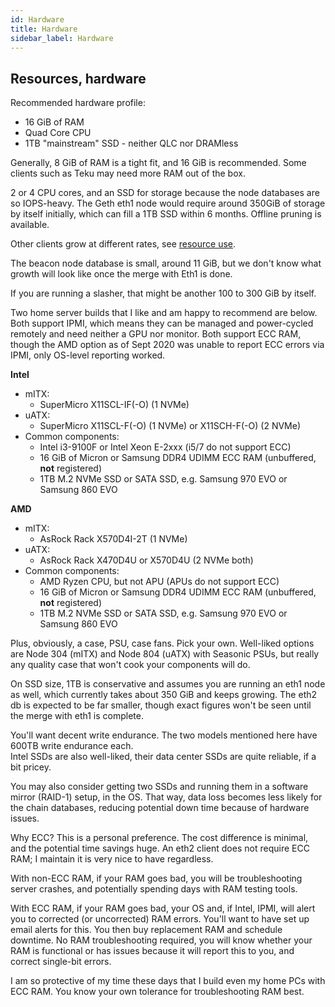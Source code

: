```yaml
---
id: Hardware
title: Hardware
sidebar_label: Hardware
---
```


## Resources, hardware


Recommended hardware profile:
* 16 GiB of RAM
* Quad Core CPU
* 1TB "mainstream" SSD - neither QLC nor DRAMless


Generally, 8 GiB of RAM is a tight fit, and 16 GiB is recommended. Some clients
such as Teku may need more RAM out of the box.

2 or 4 CPU cores, and an SSD for storage because the node databases
are so IOPS-heavy. The Geth eth1 node would require around 350GiB of storage by
itself initially, which can fill a 1TB SSD within 6 months. Offline pruning is available.

Other clients grow at different rates, see [resource use](../Usage/ResourceUsage.md).

The beacon node database is small, around 11 GiB, but we don't know what growth will
look like once the merge with Eth1 is done.

If you are running a slasher, that might be another 100 to 300 GiB by itself.

Two home server builds that I like and am happy to recommend are below. Both support
IPMI, which means they can be managed and power-cycled remotely and need neither
a GPU nor monitor. Both support ECC RAM, though the AMD option as of Sept 2020
was unable to report ECC errors via IPMI, only OS-level reporting worked.

**Intel**

* mITX: 
  * SuperMicro X11SCL-IF(-O) (1 NVMe)
* uATX:
  * SuperMicro X11SCL-F(-O) (1 NVMe) or X11SCH-F(-O) (2 NVMe)
* Common components:
  * Intel i3-9100F or Intel Xeon E-2xxx (i5/7 do not support ECC)
  * 16 GiB of Micron or Samsung DDR4 UDIMM ECC RAM (unbuffered, **not** registered)
  * 1TB M.2 NVMe SSD or SATA SSD, e.g. Samsung 970 EVO or Samsung 860 EVO

**AMD**

* mITX:
  * AsRock Rack X570D4I-2T (1 NVMe)
* uATX:
  * AsRock Rack X470D4U or X570D4U (2 NVMe both)
* Common components:
  * AMD Ryzen CPU, but not APU (APUs do not support ECC)
  * 16 GiB of Micron or Samsung DDR4 UDIMM ECC RAM (unbuffered, **not** registered)
  * 1TB M.2 NVMe SSD or SATA SSD, e.g. Samsung 970 EVO or Samsung 860 EVO

Plus, obviously, a case, PSU, case fans. Pick your own. Well-liked
options are Node 304 (mITX) and Node 804 (uATX) with Seasonic PSUs,
but really any quality case that won't cook your components will do.

On SSD size, 1TB is conservative and assumes you are running
an eth1 node as well, which currently takes about 350 GiB and keeps
growing. The eth2 db is expected to be far smaller, though exact figures
won't be seen until the merge with eth1 is complete.

You'll want decent write endurance. The two models mentioned here have 600TB
write endurance each.<br />
Intel SSDs are also well-liked, their data center SSDs are quite reliable, if a bit pricey.

You may also consider getting two SSDs and running them in a software mirror
(RAID-1) setup, in the OS. That way, data loss becomes less likely for the
chain databases, reducing potential down time because of hardware issues.

Why ECC? This is a personal preference. The cost difference is minimal,
and the potential time savings huge. An eth2 client does not require
ECC RAM; I maintain it is very nice to have regardless.

With non-ECC RAM, if your RAM goes bad, you will be troubleshooting server
crashes, and potentially spending days with RAM testing tools.

With ECC RAM, if your RAM goes bad, your OS and, if Intel, IPMI, will alert
you to corrected (or uncorrected) RAM errors. You'll want to have set up
email alerts for this. You then buy replacement RAM and schedule downtime.
No RAM troubleshooting required, you will know whether your RAM is functional or has issues
because it will report this to you, and correct single-bit errors.

I am so protective of my time these days that I build even my
home PCs with ECC RAM. You know your own tolerance for troubleshooting
RAM best.

